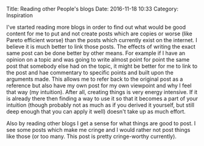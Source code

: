 Title: Reading other People's blogs
Date: 2016-11-18 10:33
Category: Inspiration

I've started reading more blogs in order to find out what would be good content for me to put and not create posts which are copies or worse (like Pareto efficient worse) than the posts which currently exist on the internet. I believe it is much better to link those posts. The effects of writing the exact same post can be done better by other means. For example if I have an opinion on a topic and was going to write almost point for point the same post that somebody else had on the topic, it might be better for me to link to the post and hae commentary to specific points and built upon the arguments made. This allows me to refer back to the original post as a reference but also have my own post for my own viewpoint and why I feel that way (my intuition). After all, creating things is very energy intensive. If it is already there then finding a way to use it so that it becomes a part of your intuition (though probably not as much as if you derived it yourself, but still deep enough that you can apply it well) doesn't take up as much effort.

Also by reading other blogs I get a sense for what things are good to post. I see some posts which make me cringe and I would rather not post things like those (or too many. This post is pretty cringe-worthy currently).
